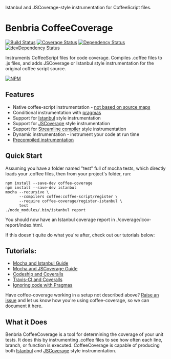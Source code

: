 Istanbul and JSCoverage-style instrumentation for CoffeeScript files.

Benbria CoffeeCoverage
======================

[![Build Status](https://travis-ci.org/benbria/coffee-coverage.svg?branch=master)](https://travis-ci.org/benbria/coffee-coverage)
[![Coverage Status](https://coveralls.io/repos/benbria/coffee-coverage/badge.svg?branch=master)](https://coveralls.io/r/benbria/coffee-coverage?branch=master)
[![Dependency Status](https://david-dm.org/benbria/coffee-coverage.svg)](https://david-dm.org/benbria/coffee-coverage)
[![devDependency Status](https://david-dm.org/benbria/coffee-coverage/dev-status.svg)](https://david-dm.org/benbria/coffee-coverage#info=devDependencies)

Instruments CoffeeScript files for code coverage.  Compiles .coffee files to .js files, and adds JSCoverage or Istanbul style instrumentation for the original coffee script source.

[![NPM](https://nodei.co/npm/coffee-coverage.png?downloads=true&downloadRank=true&stars=true)](https://npmjs.org/package/coffee-coverage)

Features
--------

* Native coffee-script instrumentation - [not based on source maps](./docs/comparison-to-ibrik.md)
* Conditional instrumentation with [pragmas](./docs/pragmas.md)
* Support for [Istanbul](./docs/HOWTO-istanbul.md) style instrumentation
* Support for [JSCoverage](./docs/HOWTO-jscoverage.md) style instrumentation
* Support for [Streamline compiler](./docs/streamline.md) style instrumentation
* Dynamic instrumentation - instrument your code at run time
* [Precompiled instrumentation](./docs/cli.md)

Quick Start
-----------

Assuming you have a folder named "test" full of mocha tests, which directly loads your .coffee
files, then from your project's folder, run:

    npm install --save-dev coffee-coverage
    npm install --save-dev istanbul
    mocha --recursive \
          --compilers coffee:coffee-script/register \
          --require coffee-coverage/register-istanbul \
          test
    ./node_modules/.bin/istanbul report

You should now have an Istanbul coverage report in ./coverage/lcov-report/index.html.

If this doesn't quite do what you're after, check out our tutorials below:

Tutorials:
----------

* [Mocha and Istanbul Guide](./docs/HOWTO-istanbul.md)
* [Mocha and JSCoverage Guide](./docs/HOWTO-jscoverage.md)
* [Codeship and Coveralls](./docs/HOWTO-codeship-and-coveralls.md)
* [Travis-CI and Coveralls](./docs/HOWTO-travisci-and-coveralls.md)
* [Ignoring code with Pragmas](./docs/pragmas.md)

Have coffee-coverage working in a setup not described above?
[Raise an issue](https://github.com/benbria/coffee-coverage/issues/new) and let us know how you're
using coffee-coverage, so we can document it here.

What it Does
------------

Benbria CoffeeCoverage is a tool for determining the coverage of your unit tests.  It does this
by instrumenting .coffee files to see how often each line, branch, or function is executed.
CoffeeCoverage is capable of producing both [Istanbul](./docs/HOWTO-istanbul.md) and
[JSCoverage](./docs/HOWTO-jscoverage.md) style instrumentation.
